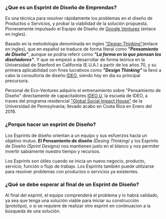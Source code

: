 ### ¿Que es un Esprint de Diseño de Emprendas?

Es una técnica para resolver rápidamente los problemas en el diseño de Productos o Servicios, y probar la viabilidad de la solución propuesta.
Pioneramente impulsado el Equipo de Diseño de [Google Ventures](http://www.gv.com) (enlace en ingles).

Basado en la metodologia denominada en ingles ["Design Thinking"](https://dschool.stanford.edu/dgift/)(enlace en ingles), que en español se traduce de forma literal como ***"Pensamiento de Diseño"***, aunque se podria referir como ***"La forma en la que piensan los diseñadores"***. Y que se empezó a desarrollar de forma teórica en la Universidad de Stanford en California (E.U.A.) a partir de los años 70, y su primera aplicabilidad con fines lucrativos como ***"Design Thinking"*** la llevó a cabo la consultoría de diseño [IDEO](https://www.ideo.com), siendo hoy en día su principal precursora.

Personal de Eco-Ventures adquirio el entrenamiento sobre "Pensamiento de Diseño" directamente de capacitadores [IDEO U](http://www.ideou.com/pages/about-us), la escuela de IDEO, a traves del programa residencial ["Global Social Impact House"](http://socialimpactstrategy.org/residential/gsih/) de la Universidad de Pennsylvania; llevado acabo en Costa Rica en Enero del 2016.

### ¿Porque hacer un esprint de Diseño?

Los Esprints de diseño orientan a un equipo y sus esfuerzos hacia un objetivo mutuo. **El Pensamiento de diseño** *(Desing Thinking)* y los Esprints de Diseño *(Sprint Designs)* nos mantienen justo en el blanco y nos permiter invertir sabiamente nuestro tiempo y recursos.

Los Esprints son útiles cuando se inicia un nuevo negocio, producto, servicio, función o flujo de trabajo. Los Esprints también puede utilizarse para resolver problemas con productos o servicios ya existentes.


### ¿Qué se debe esperar al final de un Esprint de Diseño?

Al final del esprint, el equipo comprenderá el problema y lo habrá validado, ya sea que tenga una solución viable para iniciar su construcción (prototipo),
o si se requiere de realizar otro esprint en continuacion a la búsqueda de una solución.


